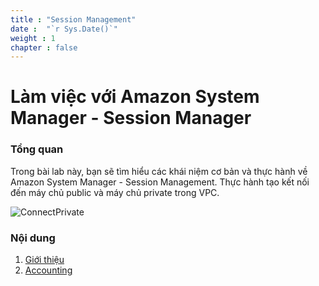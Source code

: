 ```yaml
---
title : "Session Management"
date :  "`r Sys.Date()`" 
weight : 1 
chapter : false
---
```

# Làm việc với Amazon System Manager - Session Manager

### Tổng quan

 Trong bài lab này, bạn sẽ tìm hiểu các khái niệm cơ bản và thực hành về Amazon System Manager - Session Management. Thực hành tạo kết nối đến máy chủ public và máy chủ private trong VPC.

![ConnectPrivate](/images/arc-log.png) 

### Nội dung

 1. [Giới thiệu](1-introduce/)
 2. [Accounting](7-taikhoan/)